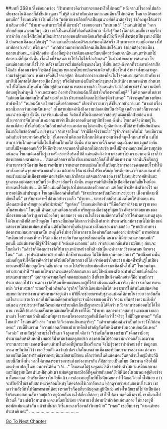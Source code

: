 ##บทที่ 368 แก้ไขข้อบกพร่อง
“ฝ่าบาททรงคิดว่าเขาจะตกลงหรือไม่เพคะ” หลังจากเปโรออกไปแล้ว เสียงของไนติงเกลก็ดังขึ้นข้างหูเขา
“ไม่รู้สิ แล้วลำพังแค่เขาตกลงคนเดียวก็ไม่พอด้วย ไหนจะเอิร์ลเฮอร์มอนอีก” โรแลนด์จิบชาไปหนึ่งอึก “แต่หากเขาเลือกที่จะเป็นขุนนางศักดินาต่อจริงๆ ข้าก็คงพูดได้แค่ว่าน่าเสียดายยิ่ง”
“ฝ่าบาทคงทำพระทัยไม่ได้กระมัง” เธอหยอกเขา
“แน่นอนสิ” โรแลนด์เบ้ปาก “หากเทียบกับขุนนางคนอื่นๆ แล้ว เขาก็เป็นคนที่มีหัวคิดทันสมัยมาก ทั้งยังรู้จักคว้าโอกาสและเชี่ยวชาญเรื่องการค้าอีก ลองได้ฝึกมือในป้อมปราการลองซองสักหกเดือนหรือหนึ่งปีล่ะก็ ต่อไปจะต้องเป็นขุนนางฝีมือดี ปกครองเมืองเองได้แน่ๆ”
“หากเขาเกลี้ยกล่อมเอิร์ลเฮอร์มอนได้สำเร็จ ฝ่าบาทจะทรงยกเมืองหลวงให้เขาปกครองจริงๆ หรือเพคะ”
“หากข้ารวมเกรย์คาสเซิลจนเป็นปึกแผ่นได้แล้ว ข้าย่อมต้องย้ายเมืองหลวงแน่นอน...แล้วอีกอย่าง เมืองที่อยู่ห่างจากดินแดนตะวันตกก็ควรส่งคนจากดินแดนตะวันตกไปปกครองดีที่สุด ดังนั้น เงื่อนไขที่ข้าเสนอเขาไปจึงไม่ใช่เรื่องล้อเล่น” ในช่วงท้ายของการสนทนา โรแลนด์แอบบอกเปโรไปว่า หลังจากนี้เขาจะไม่แต่งตั้งขุนนางใดๆ ทั้งสิ้น และหลังจากที่รวมเกรย์คาสเซิลได้แล้ว ทั้งอาณาจักรก็จะต้องใช้กฎหมายและนโยบายปกครองเดียวกับเมืองใหม่ อำนาจทั้งหมดจะถูกรวมเข้าสู่ศูนย์กลาง หากเขาตัดสินใจจะอยู่ต่อ ป้อมปราการลองซองก็จะไม่ใช่จุดหมายสุดท้ายสำหรับเขา เขายังมีโอกาสได้ปกครองเมืองใหญ่ๆ หรือมีตำแหน่งเป็นหัวหน้าขุนนางในสำนักงานกลางด้วย
ส่วนเขาจะไปได้ไกลแค่ไหนนั้น ก็ขึ้นอยู่กับความสามารถของเขาแล้ว
โรแลนด์หวังว่าอีกฝ่ายจะเข้าใจความนัยที่ซ่อนอยู่ในคำพูดนี้
“เอาเถอะเพคะ ถึงอย่างไรหม่อมฉันก็ไม่เข้าใจเรื่องพวกนี้อยู่ดี” ไนติงเกลตบไหล่เขา “แต่ตอนนี้แม่มดคนใหม่ใกล้จะมาถึงแล้ว ฝ่าบาทเสด็จออกไปสักครู่ดีกว่าเพคะ”
“เจ้าจะคุยกับนางเพียงลำพังหรือ”
“หม่อมฉันจะเรียกเวนดี้มาด้วยเพคะ” เสียงหัวเราะเบาๆ ดังขึ้นจากข้างกายเขา “นางเก่งเรื่องพวกนี้มากกว่าหม่อมฉันเพคะ”
สโมสรแม่มดคำนึงถึงความปลอดภัยเป็นสำคัญ (หลักๆ แล้วก็มาจากคำแนะนำของบุ๊ก) ดังนั้น เวลารับแม่มดใหม่ จึงต้องให้ไนติงเกลตรวจสอบฐานะของอีกฝ่ายก่อน แต่เนื่องจากการจับโกหกในหมอกมายาจำเป็นต้องถอดหินอาญาสิทธิ์ออก ดังนั้น โรแลนด์จึงห้ามอยู่ในสถานที่ด้วย ทั้งนี้เพื่อป้องกันอีกฝ่ายคิดร้ายและก่อเหตุไม่คาดฝัน
บุ๊กคิดคำถามที่ใช้สำหรับยืนยันตัวตนขึ้นมาถึงสิบข้อด้วยกัน อย่างเช่น ‘เจ้ามาจากไหน’ ‘เจ้ามีชื่อจริงว่าอะไร’ ‘รู้จักเจ้าชายหรือไม่’ ‘เคยมีความแค้นกับเจ้าชายมาก่อนหรือไม่’ เนื่องจากไนติงเกลจับโกหกได้เฉพาะคนที่จงใจพูดโกหกเท่านั้น แต่ไม่สามารถจับโกหกคนที่เชื่อในสิ่งที่ตนโกหกได้ ดังนั้น คำถามพวกนี้จึงครอบคลุมถึงหลายแง่มุมด้วยกัน แทบไม่มีจุดบอดเลยก็ว่าได้ อีกฝ่ายอาจจะหลอกไนติงเกลได้หลายข้อ แต่ไม่มีทางหลอกเธอได้ครบทุกข้อแน่นอน
โรแลนด์เองก็ไม่รู้ว่าจะหัวเราะหรือร้องไห้ดี แต่พอคิดถึงว่าพวกเธอทำไปเพราะเจตนาดี เขาก็จำต้องปล่อยเลยตามเลย
…
โรแลนด์ออกจากโถงรับแขกมาแล้วก็กลับไปที่ห้องทำงาน จากนั้นจึงเรียกผู้อำนวยการสำนักงานเมืองบารอฟมาหา
รายงานการพบแม่มดใหม่ในป้อมปราการลองซองของเปโรทำให้เขาสังเกตเห็นจุดบกพร่องของตัวเอง แม้เขาจะให้นาน่าขึ้นไปรับเหรียญเกียรติยศบนเวที และแสดงท่าทียอมรับแม่มดในเมืองชายแดนอย่างชัดเจนแล้วก็ตาม แต่จนแล้วจนรอด เขาก็ไม่เคยประกาศสิทธิและฐานะของแม่มดอย่างเป็นเรื่องเป็นราวสักครั้ง ดังนั้น เหตุการณ์ที่เกิดขึ้นในป้อมก็อาจเกิดขึ้นในเมืองชายแดนได้เช่นกัน...นั่นก็คือแม่มดที่ตื่นรู้แล้วไม่ยอมแสดงตัวออกมา แต่เลือกที่จะปิดบังตัวเองไว้
พอบารอฟเดินเข้าประตูมา โรแลนด์ก็ออกคำสั่งทันที “ข้าจะประกาศรับสมัครงานระยะยาว เนื้อหาก็ตามที่เขียนในนี้”
เขารับกระดาษไปอ่านอย่างรวดเร็ว “ฝ่าบาท...จะทรงรับสมัครแม่มดโดยให้ค่าตอบแทนเดือนละหนึ่งเหรียญทองหรือพ่ะย่ะค่ะ”
“ถูกต้อง” โรแลนด์พยักหน้า “นี่คืออัตราค่าจ้างมาตรฐานของสโมสรแม่มด” ในยุคนี้ ค่าตอบแทนเดือนละหนึ่งเหรียญทองถือว่าสูงที่สุดแล้ว อัตราค่าตอบแทนของเมืองชายแดนถือว่าสูงกว่าเมืองอื่นๆ พอสมควร คนงานในโรงงานผลิตกรดซึ่งถือว่าได้ค่าตอบแทนสูงสุดได้เงินมากถึงยี่สิบเหรียญเงิน ในขณะที่แม่มดได้มากกว่านั้นถึงห้าเท่า ประกาศรับสมัครงานนี้ไม่เพียงแต่แสดงรายได้ของแม่มดเท่านั้น แต่ยังเป็นการยืนยันฐานะทางสังคมของพวกเธอด้วย
“หากฝ่าบาททรงต้องการแม่มดมากขนาดนั้น เหตุใดจึงไม่ทรงให้พวกชาวเมืองช่วยกันสอดส่องล่ะพ่ะย่ะค่ะ” บารอฟถาม “เหมือนอย่างตอนที่ทรงให้ชาวเมืองช่วยกันจับตาดูสายสืบตอนนั้น คนพวกนี้มีสายตาแหลมคมนัก”
ตอนนี้ แม้แต่บารอฟก็รู้จักใช้กลยุทธ์ ‘พลังแห่งมวลชน’ แล้ว เจ้าชายแอบกลั้นหัวเราะเงียบๆ ก่อนจะโบกมือว่า “แล้วข้าก็ต้องตกรางวัลให้พวกเขาด้วยอย่างนั้นสิ เช่นนั้นจะต่างจากวิธีของศาสนจักรตรงไหน”
“แต่...จุดประสงค์ของฝ่าบาทคือเพื่อชักชวนแม่มด ไม่ใช่เพื่อแขวนคอพวกนาง”
“แต่ถึงอย่างนั้น แม่มดที่ถูกจับได้ก็อาจคิดว่าข้ากำลังบีบบังคับพวกนางก็ได้ เจ้าต้องเข้าใจนะว่า แม่มดที่จะตื่นรู้ในเมืองชายแดนปีนี้ไม่เคยถูกใครกดขี่มาก่อน จะเอาไปเปรียบกับแม่มดที่มาจากเมืองอื่นไม่ได้” โรแลนด์พูดอย่างสงวนท่าที “ข้าอยากให้พวกนางแสดงตัวออกมาเอง และใช้พลังของตัวเองทำประโยชน์เพื่อเมืองชายแดนมากกว่า”
นอกจากความสมัครใจของแม่มดแล้ว สิ่งที่เขาเป็นกังวลอีกอย่างก็คือ หากมีการประกาศออกไปว่า จะตกรางวัลให้คนที่พบแม่มดและผู้ที่ให้กำเนิดแม่มดขึ้นมาจริงๆ ก็อาจจะเกิดการกระหน่ำ ‘แจ้งเบาะแส’ ระลอกใหม่ หรือเกิด ‘ธุรกิจ’ ให้กำเนิดแม่มดขึ้นได้ เพราะการให้กำเนิดแม่มดย่อมสบายกว่าการทำงานหามรุ่งหามค่ำอยู่แล้ว แม้วิธีนี้จะช่วยยกระดับฐานะแม่มดได้ภายในระยะเวลาอันสั้น แต่ในระยะยาวแล้ว ย่อมไม่เป็นผลดีต่อคำขวัญประจำเมืองชายแดนที่ว่า ‘ความขยันสร้างความมั่งคั่ง’ แน่นอน การประกาศรับสมัครแม่มดจะช่วยหลีกเลี่ยงปัญหาตรงนี้ได้ดีกว่า
หลังจากบารอฟออกไปได้ไม่นาน เวนดี้ก็เข้ามาส่งผลสัมภาษณ์แม่มดใหม่ให้เขาที่โต๊ะ “ฝ่าบาท ผลการตรวจสอบฐานะของนางออกมาแล้ว โดยรวมแล้วก็เหมือนที่บุตรชายคนโตของตระกูลฮันนี่ซัคเคิลว่าไว้จริงๆ ไม่มีปัญหาเพคะ”
“เห็นไหมเล่า” โรแลนด์หัวเราะ “พวกเจ้ากังวลจนเกินเหตุจริงๆ”
“แต่พวกหม่อมฉันจำเป็นต้องระวังไว้ก่อนเพคะ” เวนดี้ยืนกราน “ความปลอดภัยของฝ่าบาทคือสิ่งสำคัญอันดับหนึ่งสำหรับพวกหม่อมฉันเพคะ”
“เอาล่ะ” เขาพลันรู้สึกซาบซึ้งใจขึ้นมา จึงสูดหายใจลึกว่า “เช่นนั้นก็พานางเข้ามา”
เด็กสาวมีอายุประมาณสิบห้าสิบหกปี ผมเผ้าสีน้ำตาลเข้มแลดูสกปรก ดวงตาเต็มไปด้วยความหวาดกลัวและความกระวนกระวาย เธอคงเพิ่งเคยเข้ามาในห้องที่ปูพรมเป็นครั้งแรก จึงไม่รู้ว่าควรทำตัวอย่างไร
ข้อมูลบนกระดาษบันทึกไว้ว่า เธอเรียกตัวเองว่าเปเปอร์ เกิดในเขตชานเมืองของป้อมปราการลองซอง ก่อนจะกลายเป็นเด็กกำพร้าหลังจากพายุหิมะเมื่อสามปีก่อน เด็กเร่ร่อนในดินแดนตะวันตกส่วนใหญ่มีประวัติแบบนี้กันทั้งนั้น หากไม่ตายลงระหว่างการแก่งแย่งอาหารกัน ก็มักกลายเป็นขโมย อันธพาล หรือไม่ก็แพะรับบาปอยู่ในขบวนการใต้ดิน
“เจ้า...” โรแลนด์ไม่รู้จะพูดอะไรดี เธอปรับตัวไม่เก่งเหมือนอกาธา และไม่สุขุมหนักแน่นเหมือนอันนา แม้แต่ลูนาและลิลลี่ที่ดูคล้ายกับเธอก็ยังมีพี่น้องในสมาคมอยู่เคียงข้างมาโดยตลอด สำหรับเด็กสาวในวัยนี้แล้ว การต้องมาอยู่ในที่ที่ไม่คุ้นเคยคงทำให้เธอกังวลใจไม่น้อย กว่าจะปรับตัวให้เข้ากับสภาพแวดล้อมใหม่ๆ ได้คงต้องใช้เวลาอีกนาน หากดูจากรายงานของเปโรแล้ว เขาเดาว่าพลังที่ทำให้หิมะละลายได้อย่างรวดเร็วก็คงเกี่ยวกับอุณหภูมินั่นล่ะ
อย่างไรเสียเขาก็ไม่จำเป็นต้องรีบร้อนทดสอบพลังเธออยู่แล้ว อยู่ด้วยกันนานไปเดี๋ยวก็ค่อยๆ เข้าใจไปเอง พอคิดถึงตรงนี้ เขาก็มองไปที่เวนดี้ “นางนั่งเรือมานานคงจะเหนื่อยไม่น้อย เจ้าพานางไปอาบน้ำพักผ่อนก่อนเถอะ ให้นางอยู่ที่หอพักแม่มดแล้วกัน แล้วข้าก็ฝากเจ้าชี้แนะนางเรื่องพลังวิเศษด้วย”
“เพคะ” เธอยิ้มบางๆ “ตามแต่พระประสงค์เพคะ”
………………………………….




[Go To Next Chapter]( ./281.md)